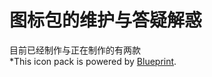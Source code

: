 # 图标包的维护与答疑解惑
目前已经制作与正在制作的有两款<br>
*This icon pack is powered by [Blueprint](https://github.com/jahirfiquitiva/Blueprint).

